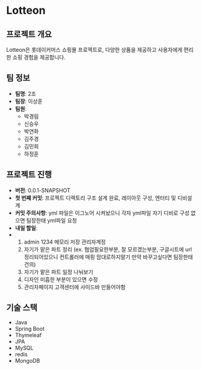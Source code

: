 # Lotteon

## 프로젝트 개요
Lotteon은 롯데이커머스 쇼핑몰 프로젝트로, 다양한 상품을 제공하고 사용자에게 편리한 쇼핑 경험을 제공합니다.

## 팀 정보
- **팀명**: 2조
- **팀장**: 이상훈
- **팀원**:
  - 박경림
  - 신승우
  - 박연화
  - 김주경
  - 김민희
  - 하정훈

## 프로젝트 진행
- **버전**: 0.0.1-SNAPSHOT
- **첫 번째 커밋**: 프로젝트 디렉토리 구조 설계 완료, 레이아웃 구성, 엔터티 및 디비설계
- **커밋 주의사항**: yml 파일은 이그노어 시켜놨으니 각자 yml파일 자기 디비로 구성 없으면 팀장한태 yml파일 요청
- **내일 할일**:
- 1. admin 1234 메모리 저장 관리자계정
  2. 자기가 맡은 파트 정리 (ex. 협업필요한부분, 잘 모르겠는부분, 구글시트에 url 정리되어있으니 컨트롤러에 매핑 맘대로하지말기 만약 바꾸고싶다면 팀장한태 건의)
  3. 자기가 맡은 파트 일정 나눠보기
  4. 디자인 미흡한 부분이 있으면 수정
  5. 관리자페이지 고객센터에 사이드바 만들어야함

## 기술 스택
- Java
- Spring Boot
- Thymeleaf
- JPA
- MySQL
- redis
- MongoDB
